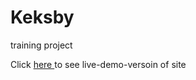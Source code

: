 # Keksby
 training project
 
Click <a href="https://iogsotot.github.io/Keksby/"> here <a/> to see live-demo-versoin of site
